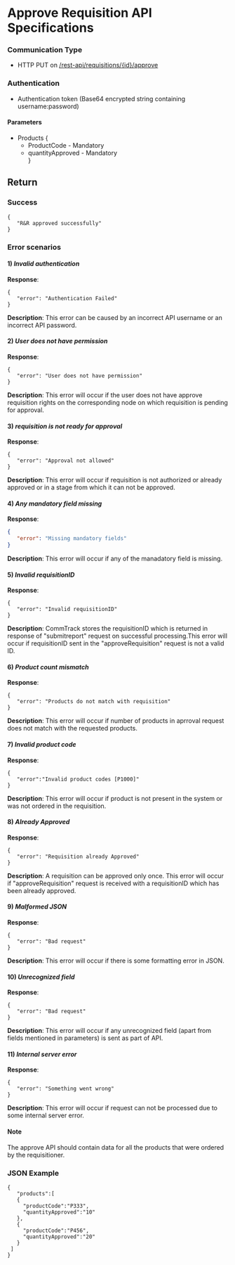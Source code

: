 # Approve Requisition API Specifications

### Communication Type

- HTTP PUT on [/rest-api/requisitions/{id}/approve](#)

### Authentication

- Authentication token (Base64 encrypted string containing username:password)

#### Parameters

- Products
{  
    * ProductCode - Mandatory  
    * quantityApproved - Mandatory  
}  

## Return

### Success
```
{  
   "R&R approved successfully"  
}  
```
### Error scenarios 

#### 1) *Invalid authentication*  
**Response**:  
```   
{   
   "error": "Authentication Failed"  
}    
```   
**Description**: This error can be caused by an incorrect API username or an incorrect API password. 

#### 2) *User does not have permission*  
**Response**:    
```
{        
   "error": "User does not have permission"  
}   
```  
**Description**: This error will occur if the user does not have approve requisition rights on the corresponding node on which requisition is pending for approval.

#### 3) *requisition is not ready for approval*  
**Response**:   
``` 
{  
   "error": "Approval not allowed"  
}  
```    
**Description**: This error will occur if requisition is not authorized or already approved or in a stage from which it can not be approved.

#### 4) *Any mandatory field missing*
**Response**:  
```json
{  
   "error": "Missing mandatory fields"  
}
```  
**Description**: This error will occur if any of the manadatory field is missing.

#### 5) *Invalid requisitionID*
**Response**:  
```
{        
   "error": "Invalid requisitionID"      
}  
```  
**Description**: CommTrack stores the requisitionID which is returned in response of "submitreport" request on successful processing.This error will occur if requisitionID sent in the "approveRequisition" request is not a valid ID. 

#### 6) *Product count mismatch*
**Response**:  
```
{        
   "error": "Products do not match with requisition"      
}  
```  
**Description**: This error will occur if number of products in aprroval request does not match with the requested products.


#### 7) *Invalid product code*
**Response**: 
``` 
{
   "error":"Invalid product codes [P1000]"   
}
```     
**Description**: This error will occur if product is not present in the system or was not ordered in the requisition.   

#### 8) *Already Approved*
**Response**:  
```
{        
   "error": "Requisition already Approved"       
}  
```   
**Description**: A requisition can be approved only once. This error will occur if "approveRequisition" request is received with a requisitionID which has been already approved. 

#### 9) *Malformed JSON*
**Response**:  
```
{          
   "error": "Bad request"        
}  
```
**Description**: This error will occur if there is some formatting error in JSON.

#### 10) *Unrecognized field*
**Response**:  
```   
{        
   "error": "Bad request"      
}  
```
**Description**: This error will occur if any unrecognized field (apart from fields mentioned in parameters) is sent as part of API.

#### 11) *Internal server error*
**Response**:  
```
{        
   "error": "Something went wrong"      
}  
```
**Description**: This error will occur if request can not be processed due to some internal server error.   

#### Note  
The approve API should contain data for all the products that were ordered by the requisitioner.
 
### JSON Example 
```
{   
   "products":[
   {
     "productCode":"P333",
     "quantityApproved":"10"
   },
   {
     "productCode":"P456",
     "quantityApproved":"20"
   }
 ]
}
```
